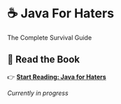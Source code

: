 # ☕ Java For Haters
The Complete Survival Guide

## 📖 Read the Book
👉 **[Start Reading: Java for Haters](java-for-haters.md)**

*Currently in progress*
